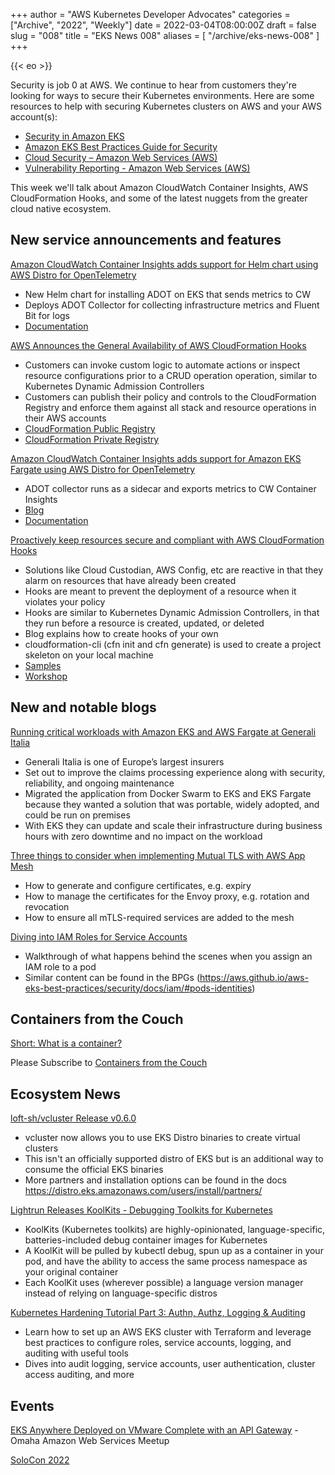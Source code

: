 +++
author = "AWS Kubernetes Developer Advocates"
categories = ["Archive", "2022", "Weekly"]
date = 2022-03-04T08:00:00Z
draft = false
slug = "008"
title = "EKS News 008"
aliases = [
    "/archive/eks-news-008"
]
+++

{{< eo >}}

Security is job 0 at AWS. We continue to hear from customers they're looking for ways to secure their Kubernetes environments. Here are some resources to help with securing Kubernetes clusters on AWS and your AWS account(s):

* [Security in Amazon EKS](https://docs.aws.amazon.com/eks/latest/userguide/security.html)
* [Amazon EKS Best Practices Guide for Security](https://aws.github.io/aws-eks-best-practices/security/docs/)
* [Cloud Security – Amazon Web Services (AWS)](https://aws.amazon.com/security/)
* [Vulnerability Reporting - Amazon Web Services (AWS)](https://aws.amazon.com/security/vulnerability-reporting/)

This week we'll talk about Amazon CloudWatch Container Insights, AWS CloudFormation Hooks, and some of the latest nuggets from the greater cloud native ecosystem.

## New service announcements and features

[Amazon CloudWatch Container Insights adds support for Helm chart using AWS Distro for OpenTelemetry](https://aws.amazon.com/about-aws/whats-new/2022/02/amazon-cloudwatch-container-helm-chart-distro-opentelemetry/)

* New Helm chart for installing ADOT on EKS that sends metrics to CW
* Deploys ADOT Collector for collecting infrastructure metrics and Fluent Bit for logs
* [Documentation](https://github.com/aws-observability/aws-otel-helm-charts/tree/master/charts/adot-exporter-for-eks-on-ec2)

[AWS Announces the General Availability of AWS CloudFormation Hooks](https://aws.amazon.com/about-aws/whats-new/2022/02/aws-announces-general-availability-aws-cloudformation-hooks/)

* Customers can invoke custom logic to automate actions or inspect resource configurations prior to a CRUD operation operation, similar to Kubernetes Dynamic Admission Controllers
* Customers can publish their policy and controls to the CloudFormation Registry and enforce them against all stack and resource operations in their AWS accounts
* [CloudFormation Public Registry](https://docs.aws.amazon.com/AWSCloudFormation/latest/UserGuide/registry-public.html)
* [CloudFormation Private Registry](https://docs.aws.amazon.com/AWSCloudFormation/latest/UserGuide/registry.html)

[Amazon CloudWatch Container Insights adds support for Amazon EKS Fargate using AWS Distro for OpenTelemetry](https://aws.amazon.com/about-aws/whats-new/2022/02/amazon-cloudwatch-eks-fargate-distro-opentelemetry/)

* ADOT collector runs as a sidecar and exports metrics to CW Container Insights
* [Blog](https://aws.amazon.com/blogs/containers/introducing-amazon-cloudwatch-container-insights-for-amazon-eks-fargate-using-aws-distro-for-opentelemetry/)
* [Documentation](https://aws-otel.github.io/docs/getting-started/container-insights/eks-fargate)

[Proactively keep resources secure and compliant with AWS CloudFormation Hooks](https://aws.amazon.com/blogs/mt/proactively-keep-resources-secure-and-compliant-with-aws-cloudformation-hooks/)

* Solutions like Cloud Custodian, AWS Config, etc are reactive in that they alarm on resources that have already been created
* Hooks are meant to prevent the deployment of a resource when it violates your policy
* Hooks are similar to Kubernetes Dynamic Admission Controllers, in that they run before a resource is created, updated, or deleted
* Blog explains how to create hooks of your own
* cloudformation-cli (cfn init and cfn generate) is used to create a project skeleton on your local machine
* [Samples](https://github.com/aws-cloudformation/aws-cloudformation-samples/tree/main/hooks)
* [Workshop](https://catalog.us-east-1.prod.workshops.aws/workshops/f09fd78b-ef8a-4a9d-9d2b-f31a3e6ca956/en-US/)

## New and notable blogs

[Running critical workloads with Amazon EKS and AWS Fargate at Generali Italia](https://aws.amazon.com/blogs/containers/running-critical-workloads-with-amazon-eks-and-aws-fargate-at-generali-italia/)
  
* Generali Italia is one of Europe’s largest insurers
* Set out to improve the claims processing experience along with security, reliability, and ongoing maintenance
* Migrated the application from Docker Swarm to EKS and EKS Fargate because they wanted a solution that was portable, widely adopted, and could be run on premises
* With EKS they can update and scale their infrastructure during business hours with zero downtime and no impact on the workload

[Three things to consider when implementing Mutual TLS with AWS App Mesh](https://aws.amazon.com/blogs/containers/three-things-to-consider-when-implementing-mutual-tls-with-aws-app-mesh/)

* How to generate and configure certificates, e.g. expiry
* How to manage the certificates for the Envoy proxy, e.g. rotation and revocation
* How to ensure all mTLS-required services are added to the mesh

[Diving into IAM Roles for Service Accounts](https://aws.amazon.com/blogs/containers/diving-into-iam-roles-for-service-accounts/)

* Walkthrough of what happens behind the scenes when you assign an IAM role to a pod
* Similar content can be found in the BPGs (https://aws.github.io/aws-eks-best-practices/security/docs/iam/#pods-identities)

## Containers from the Couch

[Short: What is a container?](https://www.youtube.com/shorts/u0DgA8xHj3g)

Please Subscribe to [Containers from the Couch](https://containersfromthecouch.com/)

## Ecosystem News

[loft-sh/vcluster Release v0.6.0](https://github.com/loft-sh/vcluster/releases/tag/v0.6.0)

* vcluster now allows you to use EKS Distro binaries to create virtual clusters
* This isn't an officially supported distro of EKS but is an additional way to consume the official EKS binaries
* More partners and installation options can be found in the docs <https://distro.eks.amazonaws.com/users/install/partners/>

[Lightrun Releases KoolKits - Debugging Toolkits for Kubernetes](https://lightrun.com/debugging/koolkits-debugging-toolkits-for-kubernetes/)

* KoolKits (Kubernetes toolkits) are highly-opinionated, language-specific, batteries-included debug container images for Kubernetes
* A KoolKit will be pulled by kubectl debug, spun up as a container in your pod, and have the ability to access the same process namespace as your original container
* Each KoolKit uses (wherever possible) a language version manager instead of relying on language-specific distros

[Kubernetes Hardening Tutorial Part 3: Authn, Authz, Logging & Auditing](https://blog.gitguardian.com/kubernetes-tutorial-part-3-authn-authz/)

* Learn how to set up an AWS EKS cluster with Terraform and leverage best practices to configure roles, service accounts, logging, and auditing with useful tools
* Dives into audit logging, service accounts, user authentication, cluster access auditing, and more

## Events

[EKS Anywhere Deployed on VMware Complete with an API Gateway](https://www.meetup.com/Omaha-Amazon-Web-Services-Meetup/events/283889886/) - Omaha Amazon Web Services Meetup

[SoloCon 2022](https://hopin.com/events/solocon-2022/registration)



